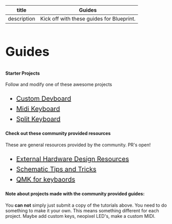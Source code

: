 | title | Guides |
| --- | --- |
| description | Kick off with these guides for Blueprint. |

<h1 style="font-size: 2.5rem; line-height: 1.6;">Guides</h1>

#### Starter Projects
Follow and modify one of these awesome projects

<ul style="font-size: 1.25rem; line-height: 1.6;">
<li><a href="/guides/devboard">Custom Devboard</a></li>
<li><a href="/guides/midi">Midi Keyboard</a></li>
<li><a href="/guides/split-keyboard">Split Keyboard</a></li>
</ul>

#### Check out these community provided resources
These are general resources provided by the community. PR's open!
<ul style="font-size: 1.25rem; line-height: 1.6;">
<li><a href="/guides/design-resources">External Hardware Design Resources</a></li>
<li><a href="/guides/schematic-tips">Schematic Tips and Tricks</a></li>
<li><a href="/guides/qmk">QMK for keybaords</a></li>

</ul>

#### Note about projects made with the community provided guides:
You **can not** simply just submit a copy of the tutorials above. You need to do something to make it your own. This means something different for each project. Maybe add custom keys, neopixel LED's, make a custom MIDI.